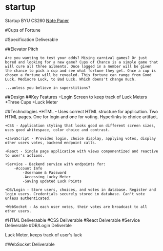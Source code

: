 # startup
Startup BYU CS260
[Note Paper](docs/notes.md)

#Cups of Fortune

#Specification Deliverable

##Elevator Pitch

    Are you wanting to test your odds? Mising carnival games? Or just bored and looking for a new game? Cups of Chance is a simple game that will cure all three ailments. Once logged in a member will be given the chance to pick a cup and see what fortune they get. Once a cup is chosen a fortune will be revealed. This fortune can range from Good Luck, Mediocre Luck, to Bad Luck. Which doens't change much.

    ...unless you believe in superstitions?

##Design
##Key Features
    +Login Screen to keep track of Luck Meters
    +Three Cups
    +Luck Meter

##Technologies
    +HTML - Uses correct HTML structure for application. Two HTML pages. One for login and one for voting. Hyperlinks to choice artifact.

    +CSS - Application styling that looks good on different screen sizes, uses good whitespace, color choice and contrast.

    +JavaScript - Provides login, choice display, applying votes, display other users votes, backend endpoint calls.

    +React - Single page application with views componentized and reactive to user's actions.

    +Service - Backend service with endpoints for:
        -Account Info
            -Username & Password
            -Accessing Lucky Meter
            -Saving updated Luck Points

    +DB/Login - Store users, choices, and votes in database. Register and login users. Credentials securely stored in database. Can't vote unless authenticated.

    +WebSocket - As each user votes, their votes are broadcast to all other users.

#HTML Deliveraable
#CSS Deliverable
#React Delverable
#Service Deliverable
#DB/Login Deliverble

Luck Meter, keeps track of user's luck

#WebSocket Deliverable
